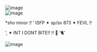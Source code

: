 ![image](https://github.com/user-attachments/assets/262f1c4d-4ce8-49f9-bedd-0b3c1e264212)       
![image](https://github.com/user-attachments/assets/b0415e56-2282-4d98-93aa-b17e1e447751)

**sho*   minor *!!*   ‘   ISFP    ✦  sp/sx 873 ✦ FEVL *!!*



‘, ✦    INT I DONT BITE!! !!  🌸 ‘🐈’


![image](https://github.com/user-attachments/assets/262f1c4d-4ce8-49f9-bedd-0b3c1e264212)


